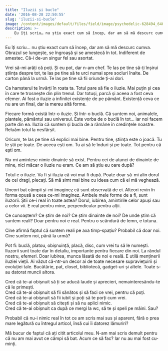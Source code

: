 ```yaml
---
title: "Iluzii și bucle"
date: '2016-08-28 22:50:55'
slug: 'iluzii-si-bucle'
image: /content/images/default/files/field/image/psychedelic-628494_640_0.jpg
description: >-
    Eu îți scriu… nu știu exact cum să încep, dar am să mă descurc cumva.Obrazul se lungește, se îngroașă și se amestecă în tot. Indiferent de amestec. Că-i de-un singur fel sau asortat.Vrei să-mi arăți
---
```

<div class="kg-card-markdown"><p>Eu îți scriu… nu știu exact cum să încep, dar am să mă descurc cumva.<br />
Obrazul se lungește, se îngroașă și se amestecă în tot. Indiferent de amestec. Că-i de-un singur fel sau asortat.</p>
<p>Vrei să-mi arăți că poți. Și eu pot, dar n-am chef. Te las pe tine să-ți înșirui știința despre tot, te las pe tine să te urci numai spre socluri înalte. De carton până la urmă. Te las pe tine să fii oriunde ți-ai dori.</p>
<p>Ca hamsterul te învârți în roata ta. Totul pare să fie o iluzie. Mai puțin și cea în care te trosnește din plin trenul. Dar totuși, parcă și aceea a fost ceva efemer. Ai fost o iluzie a infinitei existențe de pe pământ. Existență ceva ce nu are un final, dar ia mereu altă forme.</p>
<p>Fiecare formă există într-o iluzie. Și într-o buclă. Că suntem noi, animalele, plantele, pământul sau universul. Este vorba de o buclă în tot… iar noi facem parte din ea. Iluzia că suntem și bucla de a rămâne în credințele noastre. Reluăm totul la nesfârșit.</p>
<p>Oricum, te las pe tine să explici mai bine. Pentru tine, știința este o joacă. Tu le știi pe toate. De aceea ești om. Tu ai să le înduri și pe toate. Tot pentru că ești om.</p>
<p>Nu-mi amintesc nimic dinainte să exist. Pentru cei de atunci de dinainte de mine, nici măcar o iluzie nu eram. Ce am să știu eu oare după?</p>
<p>Totul e o iluzie. Va fi și iluzia că voi mai fi după. Poate doar să-mi alin dorul de cei dragi, plecați. Să mă simt mai bine cu ideea cum că ei mă veghează.</p>
<p>Uneori bat câmpii și-mi imaginez că sunt observată de ei. Alteori revin în forma opusă a ceea ce-mi imaginez. Ambele mele forme de a fi, sunt iluzorii. Știi ce-i real în toate astea? Dorul, iubirea, amintirile celor apuși sau a celor vii. E real pentru mine, perpendicular pentru alții.</p>
<p>Ce cunoaștem? Ce știm de noi? Ce știm dinainte de noi? De unde știm că suntem reali? Doar pentru noi e real. Pentru o scândură de lemn, e totuna.</p>
<p>Cine afirmă faptul că suntem reali pe axa timp-spațiu? Probabil că doar noi. Cine suntem noi, până la urmă?</p>
<p>Pot fi: buclă, platou, obișnuință, placă, disc, cum vrei tu să le numești. Iluzorii sunt toate dar în detaliu, importante pentru fiecare din noi. La rândul nostru, efemeri. Doar iubirea, munca lăsată de noi e reală. E utilă menținerii iluziei vieții. Ai văzut că-ntr-un decor ai de toate necesare supraviețuirii și evoluției tale. Bucătărie, pat, closet, bibliotecă, gadget-uri și altele. Toate s-au datorat muncii altora.</p>
<p>Cred că te-ai obișnuit să ți se aducă laude și aprecieri, nemainteresându-te că le primești.<br />
Cred că te-ai obișnuit să fii sănătos și să faci ce vrei, pentru că poți.<br />
Cred că te-ai obișnuit să fii iubit și poți să te porți cum vrei.<br />
Cred că te-ai obișnuit să citești și să nu aplici nimic.<br />
Cred că te-ai obișnuit ca după ce mergi la wc, să te și speli pe mâini. Sau?</p>
<p>Probabil că nu-i nimic real în tot ce am scris mai sus și aparent, fără o prea mare legătură cu întregul articol, însă cui îi datorez lămuriri?</p>
<p>Mă bucur de faptul că ați citit articolul meu. N-am mai scris demult pentru că nu am mai avut ce câmpi să bat. Acum ce să fac? Iar nu au mai fost cu-minți.</p>
</div>
    